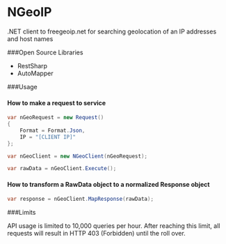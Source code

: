 NGeoIP
======

.NET client to freegeoip.net for searching geolocation of an IP addresses and host names

###Open Source Libraries

* RestSharp
* AutoMapper

###Usage

#### How to make a request to service

```C#
var nGeoRequest = new Request()
{
    Format = Format.Json,
    IP = "[CLIENT IP]"
};

var nGeoClient = new NGeoClient(nGeoRequest);

var rawData = nGeoClient.Execute();
```

#### How to transform a RawData object to a normalized Response object

```C#
var response = nGeoClient.MapResponse(rawData);
```

###Limits

API usage is limited to 10,000 queries per hour. After reaching this limit, all requests will result in HTTP 403 (Forbidden) until the roll over.
